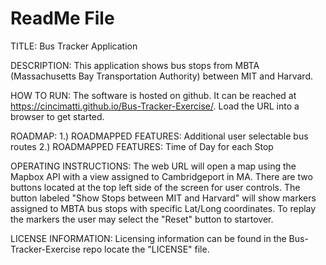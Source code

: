 # ReadMe File

TITLE:
Bus Tracker Application

DESCRIPTION:
This application shows bus stops from MBTA (Massachusetts Bay Transportation Authority) between MIT and Harvard.

HOW TO RUN:
The software is hosted on github. It can be reached at https://cincimatti.github.io/Bus-Tracker-Exercise/.
Load the URL into a browser to get started.

ROADMAP:
1.) ROADMAPPED FEATURES: Additional user selectable bus routes 
2.) ROADMAPPED FEATURES: Time of Day for each Stop

OPERATING INSTRUCTIONS:
The web URL will open a map using the Mapbox API with a view assigned to Cambridgeport in MA. 
There are two buttons located at the top left side of the screen for user controls.
The button labeled "Show Stops between MIT and Harvard" will show markers assigned to MBTA bus stops with specific Lat/Long coordinates.
To replay the markers the user may select the "Reset" button to startover.

LICENSE INFORMATION: Licensing information can be found in the Bus-Tracker-Exercise repo locate the "LICENSE" file.